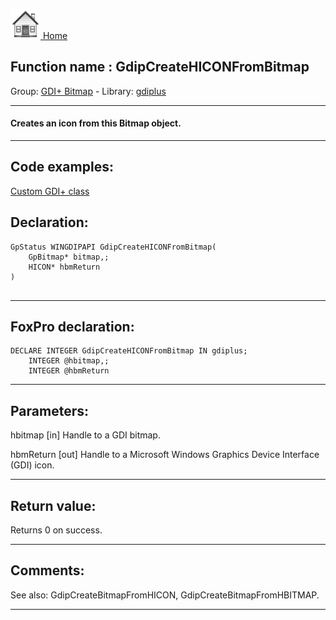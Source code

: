 [<img src="../../images/home.png"> Home ](https://github.com/VFPX/Win32API)  

## Function name : GdipCreateHICONFromBitmap
Group: [GDI+ Bitmap](../../functions_group.md#GDIplus_Bitmap)  -  Library: [gdiplus](../../Libraries.md#gdiplus)  
***  


#### Creates an icon from this Bitmap object.
***  


## Code examples:
[Custom GDI+ class](../../samples/sample_450.md)  

## Declaration:
```foxpro  
GpStatus WINGDIPAPI GdipCreateHICONFromBitmap(
	GpBitmap* bitmap,;
	HICON* hbmReturn
)
  
```  
***  


## FoxPro declaration:
```foxpro  
DECLARE INTEGER GdipCreateHICONFromBitmap IN gdiplus;
	INTEGER @hbitmap,;
	INTEGER @hbmReturn  
```  
***  


## Parameters:
hbitmap
[in] Handle to a GDI bitmap. 

hbmReturn
[out] Handle to a Microsoft Windows Graphics Device Interface (GDI) icon.  
***  


## Return value:
Returns 0 on success.  
***  


## Comments:
See also: GdipCreateBitmapFromHICON, GdipCreateBitmapFromHBITMAP.  
  
***  

